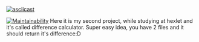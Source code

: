 [![asciicast](https://asciinema.org/a/4nwPZgxeBynyEDgWdZalW04sp.svg)](https://asciinema.org/a/4nwPZgxeBynyEDgWdZalW04sp)

[![Maintainability](https://api.codeclimate.com/v1/badges/ab2ec28011aada3650e0/maintainability)](https://codeclimate.com/github/Ganeshahere/python-project-lvl2/maintainability)
Here it is my second project, while studying at hexlet and it's called difference calculator.
Super easy idea, you have 2 files and it should return it's difference:D

